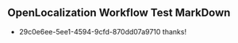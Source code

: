 ## OpenLocalization Workflow Test MarkDown
* 29c0e6ee-5ee1-4594-9cfd-870dd07a9710 
thanks!<!--HONumber=Mar16_HO3-->
